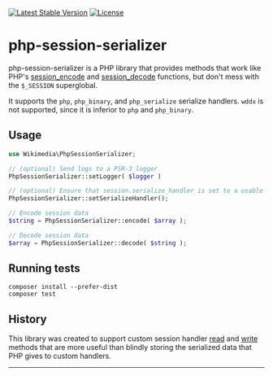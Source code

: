 [![Latest Stable Version]](https://packagist.org/packages/wikimedia/php-session-serializer) [![License]](https://packagist.org/packages/wikimedia/php-session-serializer)

php-session-serializer
======================

php-session-serializer is a PHP library that provides methods that work like
PHP's [session_encode][phpencode] and [session_decode][phpdecode]
functions, but don't mess with the `$_SESSION` superglobal.

It supports the `php`, `php_binary`, and `php_serialize` serialize handlers.
`wddx` is not supported, since it is inferior to `php` and `php_binary`.


Usage
-----

```php
use Wikimedia\PhpSessionSerializer;

// (optional) Send logs to a PSR-3 logger
PhpSessionSerializer::setLogger( $logger )

// (optional) Ensure that session.serialize_handler is set to a usable value
PhpSessionSerializer::setSerializeHandler();

// Encode session data
$string = PhpSessionSerializer::encode( $array );

// Decode session data
$array = PhpSessionSerializer::decode( $string );
```

Running tests
-------------

    composer install --prefer-dist
    composer test


History
-------

This library was created to support custom session handler [read][] and
[write][] methods that are more useful than blindly storing the serialized data
that PHP gives to custom handlers.


---
[phpencode]: https://php.net/manual/en/function.session-encode.php
[phpdecode]: https://php.net/manual/en/function.session-decode.php
[read]: https://php.net/manual/en/sessionhandlerinterface.read.php
[write]: https://php.net/manual/en/sessionhandlerinterface.write.php
[Latest Stable Version]: https://poser.pugx.org/wikimedia/php-session-serializer/v/stable.svg
[License]: https://poser.pugx.org/wikimedia/php-session-serializer/license.svg
